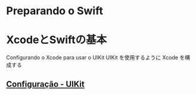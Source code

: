# Preparando o Swift

# XcodeとSwiftの基本

Configurando o Xcode para usar o UIKit
UIKit を使用するように Xcode を構成する

## [Configuração - UIKit](https://github.com/ghsumiyasu/Swift-Basico/blob/main/README-Swift-UIKit-Configuracao-br-pt.md)

